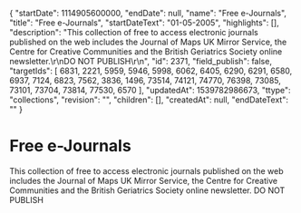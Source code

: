{
  "startDate": 1114905600000, 
  "endDate": null, 
  "name": "Free e-Journals", 
  "title": "Free e-Journals", 
  "startDateText": "01-05-2005", 
  "highlights": [], 
  "description": "This collection of free to access electronic journals published on the web includes the Journal of Maps UK Mirror Service, the Centre for Creative Communities and the British Geriatrics Society online newsletter.\r\nDO NOT PUBLISH\r\n", 
  "id": 2371, 
  "field_publish": false, 
  "targetIds": [
    6831, 
    2221, 
    5959, 
    5946, 
    5998, 
    6062, 
    6405, 
    6290, 
    6291, 
    6580, 
    6937, 
    7124, 
    6823, 
    7562, 
    3836, 
    1496, 
    73514, 
    74121, 
    74770, 
    76398, 
    73085, 
    73101, 
    73704, 
    73814, 
    77530, 
    6570
  ], 
  "updatedAt": 1539782986673, 
  "ttype": "collections", 
  "revision": "", 
  "children": [], 
  "createdAt": null, 
  "endDateText": ""
}

# Free e-Journals

This collection of free to access electronic journals published on the web includes the Journal of Maps UK Mirror Service, the Centre for Creative Communities and the British Geriatrics Society online newsletter.
DO NOT PUBLISH
